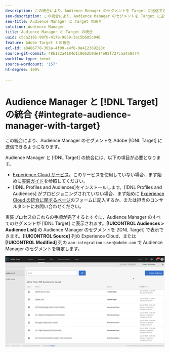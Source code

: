 ```yaml
---
description: この統合により、Audience Manager のセグメントを Target に送信できるようになります。
seo-description: この統合により、Audience Manager のセグメントを Target に送信できるようになります。
seo-title: Audience Manager と Target の統合
solution: Audience Manager
title: Audience Manager と Target の統合
uuid: c5ca2101-99fb-4178-9839-3ec5b605c040
feature: Adobe Target との統合
exl-id: a8486778-305a-4f09-a4f8-0e412369228c
source-git-commit: 48b122a4184d1c0662b9de14e92f727caa4a9d74
workflow-type: tm+mt
source-wordcount: '157'
ht-degree: 100%

---
```


# Audience Manager と [!DNL Target] の統合  {#integrate-audience-manager-with-target}

この統合により、Audience Manager のセグメントを Adobe [!DNL Target] に送信できるようになります。

Audience Manager と [!DNL Target] の統合には、以下の項目が必要となります。

* [Experience Cloud サービス](https://docs.adobe.com/content/help/ja-JP/id-service/using/home.html)。このサービスを使用していない場合、まず始めに[実装ガイド](https://docs.adobe.com/content/help/ja-JP/id-service/using/implementation/implementation-guides.html)を参照してください。
* [!DNL Profiles and Audiences]をインストールします。[!DNL Profiles and Audiences] がプロビジョニングされていない場合、まず始めに [Experience Cloud の統合に関するページ](https://adobe.allegiancetech.com/cgi-bin/qwebcorporate.dll?idx=X8SVES)のフォームに記入するか、または担当のコンサルタントにお問い合わせください。

実装プロセスのこれらの手順が完了するとすぐに、Audience Manager のすべてのセグメントが [!DNL Target] に表示されます。**[!UICONTROL Audiences > Audience List]** の Audience Manager のセグメントを [!DNL Target] で表示できます。**[!UICONTROL Source]** 列の Experience Cloud、または **[!UICONTROL Modified]** 列の `aam-integration-user@adobe.com` で Audience Manager のセグメントを特定します。

![](../assets/target.png)
